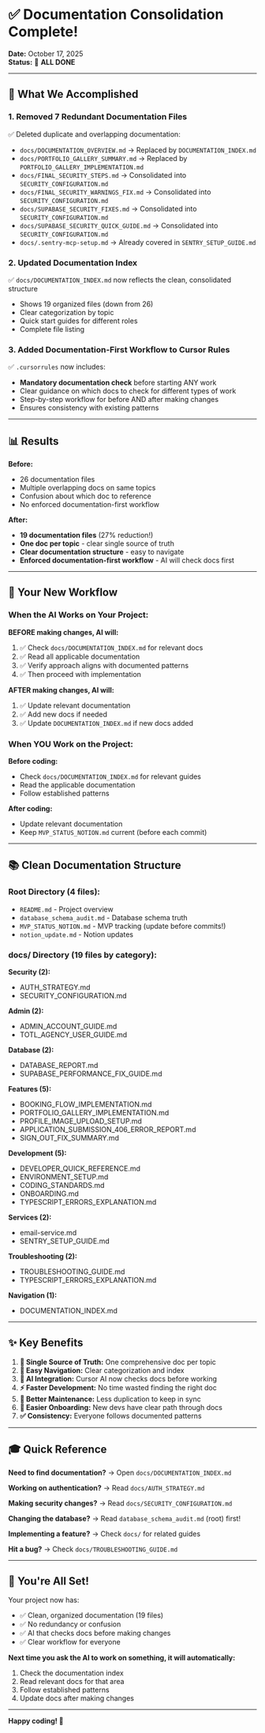 # ✅ Documentation Consolidation Complete!

**Date:** October 17, 2025  
**Status:** 🎉 **ALL DONE**

---

## 🎯 What We Accomplished

### **1. Removed 7 Redundant Documentation Files**
✅ Deleted duplicate and overlapping documentation:
- `docs/DOCUMENTATION_OVERVIEW.md` → Replaced by `DOCUMENTATION_INDEX.md`
- `docs/PORTFOLIO_GALLERY_SUMMARY.md` → Replaced by `PORTFOLIO_GALLERY_IMPLEMENTATION.md`
- `docs/FINAL_SECURITY_STEPS.md` → Consolidated into `SECURITY_CONFIGURATION.md`
- `docs/FINAL_SECURITY_WARNINGS_FIX.md` → Consolidated into `SECURITY_CONFIGURATION.md`
- `docs/SUPABASE_SECURITY_FIXES.md` → Consolidated into `SECURITY_CONFIGURATION.md`
- `docs/SUPABASE_SECURITY_QUICK_GUIDE.md` → Consolidated into `SECURITY_CONFIGURATION.md`
- `docs/.sentry-mcp-setup.md` → Already covered in `SENTRY_SETUP_GUIDE.md`

### **2. Updated Documentation Index**
✅ `docs/DOCUMENTATION_INDEX.md` now reflects the clean, consolidated structure
- Shows 19 organized files (down from 26)
- Clear categorization by topic
- Quick start guides for different roles
- Complete file listing

### **3. Added Documentation-First Workflow to Cursor Rules**
✅ `.cursorrules` now includes:
- **Mandatory documentation check** before starting ANY work
- Clear guidance on which docs to check for different types of work
- Step-by-step workflow for before AND after making changes
- Ensures consistency with existing patterns

---

## 📊 Results

**Before:**
- 26 documentation files
- Multiple overlapping docs on same topics
- Confusion about which doc to reference
- No enforced documentation-first workflow

**After:**
- **19 documentation files** (27% reduction!)
- **One doc per topic** - clear single source of truth
- **Clear documentation structure** - easy to navigate
- **Enforced documentation-first workflow** - AI will check docs first

---

## 🚀 Your New Workflow

### **When the AI Works on Your Project:**

**BEFORE making changes, AI will:**
1. ✅ Check `docs/DOCUMENTATION_INDEX.md` for relevant docs
2. ✅ Read all applicable documentation
3. ✅ Verify approach aligns with documented patterns
4. ✅ Then proceed with implementation

**AFTER making changes, AI will:**
1. ✅ Update relevant documentation
2. ✅ Add new docs if needed
3. ✅ Update `DOCUMENTATION_INDEX.md` if new docs added

### **When YOU Work on the Project:**

**Before coding:**
- Check `docs/DOCUMENTATION_INDEX.md` for relevant guides
- Read the applicable documentation
- Follow established patterns

**After coding:**
- Update relevant documentation
- Keep `MVP_STATUS_NOTION.md` current (before each commit)

---

## 📚 Clean Documentation Structure

### **Root Directory (4 files):**
- `README.md` - Project overview
- `database_schema_audit.md` - Database schema truth
- `MVP_STATUS_NOTION.md` - MVP tracking (update before commits!)
- `notion_update.md` - Notion updates

### **docs/ Directory (19 files by category):**

**Security (2):**
- AUTH_STRATEGY.md
- SECURITY_CONFIGURATION.md

**Admin (2):**
- ADMIN_ACCOUNT_GUIDE.md
- TOTL_AGENCY_USER_GUIDE.md

**Database (2):**
- DATABASE_REPORT.md
- SUPABASE_PERFORMANCE_FIX_GUIDE.md

**Features (5):**
- BOOKING_FLOW_IMPLEMENTATION.md
- PORTFOLIO_GALLERY_IMPLEMENTATION.md
- PROFILE_IMAGE_UPLOAD_SETUP.md
- APPLICATION_SUBMISSION_406_ERROR_REPORT.md
- SIGN_OUT_FIX_SUMMARY.md

**Development (5):**
- DEVELOPER_QUICK_REFERENCE.md
- ENVIRONMENT_SETUP.md
- CODING_STANDARDS.md
- ONBOARDING.md
- TYPESCRIPT_ERRORS_EXPLANATION.md

**Services (2):**
- email-service.md
- SENTRY_SETUP_GUIDE.md

**Troubleshooting (2):**
- TROUBLESHOOTING_GUIDE.md
- TYPESCRIPT_ERRORS_EXPLANATION.md

**Navigation (1):**
- DOCUMENTATION_INDEX.md

---

## ✨ Key Benefits

1. **🎯 Single Source of Truth:** One comprehensive doc per topic
2. **📖 Easy Navigation:** Clear categorization and index
3. **🤖 AI Integration:** Cursor AI now checks docs before working
4. **⚡ Faster Development:** No time wasted finding the right doc
5. **🔄 Better Maintenance:** Less duplication to keep in sync
6. **👥 Easier Onboarding:** New devs have clear path through docs
7. **✅ Consistency:** Everyone follows documented patterns

---

## 🎓 Quick Reference

**Need to find documentation?**
→ Open `docs/DOCUMENTATION_INDEX.md`

**Working on authentication?**
→ Read `docs/AUTH_STRATEGY.md`

**Making security changes?**
→ Read `docs/SECURITY_CONFIGURATION.md`

**Changing the database?**
→ Read `database_schema_audit.md` (root) first!

**Implementing a feature?**
→ Check `docs/` for related guides

**Hit a bug?**
→ Check `docs/TROUBLESHOOTING_GUIDE.md`

---

## 🎉 You're All Set!

Your project now has:
- ✅ Clean, organized documentation (19 files)
- ✅ No redundancy or confusion
- ✅ AI that checks docs before making changes
- ✅ Clear workflow for everyone

**Next time you ask the AI to work on something, it will automatically:**
1. Check the documentation index
2. Read relevant docs for that area
3. Follow established patterns
4. Update docs after making changes

---

**Happy coding! 🚀**

